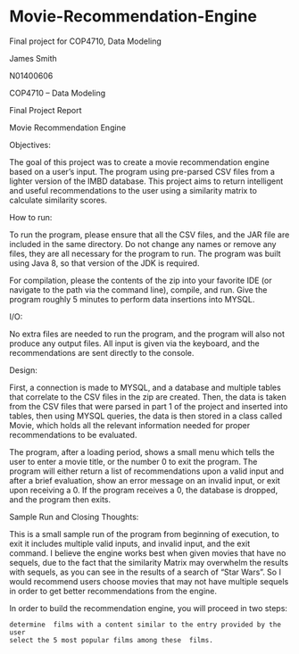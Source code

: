 # Movie-Recommendation-Engine
Final project for COP4710, Data Modeling

James Smith

N01400606

COP4710 – Data Modeling

Final Project Report

Movie Recommendation Engine

Objectives:

The goal of this project was to create a movie recommendation engine based on a user’s input. The
program using pre-parsed CSV files from a lighter version of the IMBD database. This project aims to
return intelligent and useful recommendations to the user using a similarity matrix to calculate similarity
scores.

How to run:

To run the program, please ensure that all the CSV files, and the JAR file are included in the same
directory. Do not change any names or remove any files, they are all necessary for the program to run.
The program was built using Java 8, so that version of the JDK is required.

For compilation, please the contents of the zip into your favorite IDE (or navigate to the path via the
command line), compile, and run. Give the program roughly 5 minutes to perform data insertions into
MYSQL.

I/O:

No extra files are needed to run the program, and the program will also not produce any output files.
All input is given via the keyboard, and the recommendations are sent directly to the console.

Design:

First, a connection is made to MYSQL, and a database and multiple tables that correlate to the CSV files
in the zip are created. Then, the data is taken from the CSV files that were parsed in part 1 of the project
and inserted into tables, then using MYSQL queries, the data is then stored in a class called Movie, which
holds all the relevant information needed for proper recommendations to be evaluated.

The program, after a loading period, shows a small menu which tells the user to enter a movie title, or
the number 0 to exit the program. The program will either return a list of recommendations upon a
valid input and after a brief evaluation, show an error message on an invalid input, or exit upon
receiving a 0. If the program receives a 0, the database is dropped, and the program then exits.

Sample Run and Closing Thoughts:

This is a small sample run of the program from beginning of execution, to exit it includes multiple valid
inputs, and invalid input, and the exit command. I believe the engine works best when given movies that
have no sequels, due to the fact that the similarity Matrix may overwhelm the results with sequels, as
you can see in the results of a search of “Star Wars”. So I would recommend users choose movies that
may not have multiple sequels in order to get better recommendations from the engine.


In order to build the recommendation engine, you will proceed in two steps:

    determine  films with a content similar to the entry provided by the user
    select the 5 most popular films among these  films.
